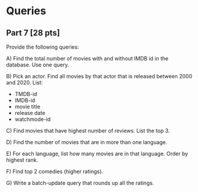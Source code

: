 # Queries
## Part 7 [28 pts]
Provide the following queries:

A) Find the total number of movies with and without IMDB id in the database. Use one query.

B) Pick an actor. Find all movies by that actor that is released between 2000 and 2020. List: 
- TMDB-id
- IMDB-id
- movie title
- release date
- watchmode-id

C) Find movies that have highest number of reviews. List the top 3.

D) Find the number of movies that are in more than one language.

E) For each language, list how many movies are in that language. Order by highest rank.

F) Find top 2 comedies (higher ratings).

G) Write a batch-update query that rounds up all the ratings.

